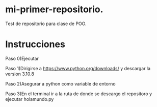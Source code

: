 # mi-primer-repositorio.
Test de repositorio para clase de POO.

# Instrucciones

Paso 0)Ejecutar 

Paso 1)Dirigirse a https://www.python.org/downloads/ y descargar la version 3.10.8

Paso 2)Asegurar a python como variable de entorno

Paso 3)En el terminal ir a la ruta de donde se descargo el repositoro y ejecutar holamundo.py
